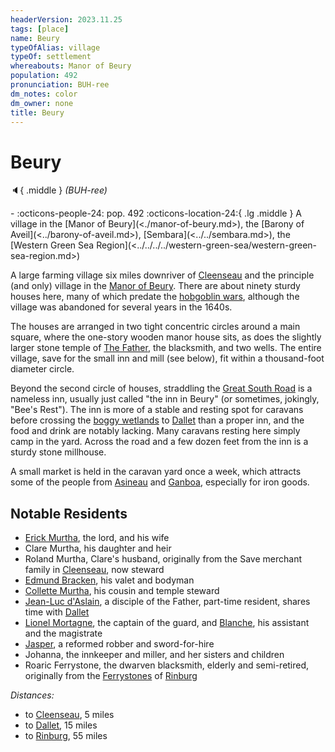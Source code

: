 ```yaml
---
headerVersion: 2023.11.25
tags: [place]
name: Beury
typeOfAlias: village
typeOf: settlement
whereabouts: Manor of Beury
population: 492
pronunciation: BUH-ree
dm_notes: color
dm_owner: none
title: Beury
---
```

# Beury
:speaker:{ .middle } *(BUH-ree)*  
<div class="grid cards ext-narrow-margin ext-one-column" markdown>
-  
    :octicons-people-24: pop. 492  
    :octicons-location-24:{ .lg .middle } A village in the [Manor of Beury](<./manor-of-beury.md>), the [Barony of Aveil](<../barony-of-aveil.md>), [Sembara](<../../sembara.md>), the [Western Green Sea Region](<../../../../western-green-sea/western-green-sea-region.md>)  
</div>


A large farming village six miles downriver of [Cleenseau](<cleenseau/cleenseau.md>) and the principle (and only) village in the [Manor of Beury](<./manor-of-beury.md>). There are about ninety sturdy houses here, many of which predate the [hobgoblin wars](<../../../../../history/third-hobgoblin-war-sembara.md>), although the village was abandoned for several years in the 1640s. 

The houses are arranged in two tight concentric circles around a main square, where the one-story wooden manor house sits, as does the slightly larger stone temple of [The Father](<../../../../../cosmology/gods/incorporeal-gods/mos-numena-pantheon/the-father.md>), the blacksmith, and two wells. The entire village, save for the small inn and mill (see below), fit within a thousand-foot diameter circle. 

Beyond the second circle of houses, straddling the [Great South Road](<../../../roads/great-south-road.md>) is a nameless inn, usually just called "the inn in Beury" (or sometimes, jokingly, "Bee's Rest"). The inn is more of a stable and resting spot for caravans before crossing the [boggy wetlands](<./east-bog.md>) to [Dallet](<../dallet.md>) than a proper inn, and the food and drink are notably lacking. Many caravans resting here simply camp in the yard. Across the road and a few dozen feet from the inn is a sturdy stone millhouse.

A small market is held in the caravan yard once a week, which attracts some of the people from [Asineau](<./asineau.md>) and [Ganboa](<./ganboa.md>), especially for iron goods.

## Notable Residents
* [Erick Murtha](<../../../../../people/sembarans/erick-murtha.md>), the lord, and his wife
* Clare Murtha, his daughter and heir
* Roland Murtha, Clare's husband, originally from the Save merchant family in [Cleenseau](<cleenseau/cleenseau.md>), now steward
* [Edmund Bracken](<../../../../../people/sembarans/edmund-bracken.md>), his valet and bodyman
* [Collette Murtha](<../../../../../people/sembarans/collette-murtha.md>), his cousin and temple steward
* [Jean-Luc d'Aslain](<../../../../../people/sembarans/jean-luc-d-aslain.md>), a disciple of the Father, part-time resident, shares time with [Dallet](<../dallet.md>)
* [Lionel Mortagne](<../../../../../people/sembarans/lionel-mortagne.md>), the captain of the guard, and [Blanche](<../../../../../people/sembarans/blanche.md>), his assistant and the magistrate
* [Jasper](<../../../../../people/sembarans/jasper-of-beury.md>), a reformed robber and sword-for-hire
* Johanna, the innkeeper and miller, and her sisters and children
* Roaric Ferrystone, the dwarven blacksmith, elderly and semi-retired, originally from the [Ferrystones](<../../../../../groups/dwarven-clans/ferrystones.md>) of [Rinburg](<../rinburg.md>)



_Distances:_
* to [Cleenseau](<cleenseau/cleenseau.md>), 5 miles
* to [Dallet](<../dallet.md>), 15 miles
* to [Rinburg](<../rinburg.md>), 55 miles